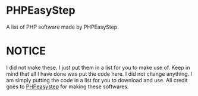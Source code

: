 # PHPEasyStep
A list of PHP software made by PHPEasyStep.
# NOTICE
I did not make these. I just put them in a list for you to make use of. Keep in mind that all I have done was put the code here. I did not change anything. I am simply putting the code in a list for you to download and use. All credit goes to [PHPeasystep](http://phpeasystep.com/) for making these softwares.
